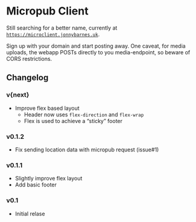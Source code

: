 # Micropub Client

Still searching for a better name, currently at [`https://microclient.jonnybarnes.uk`](https://microclient.jonnybarnes.uk).

Sign up with your domain and start posting away. One caveat, for media uploads, the webapp POSTs
directly to you media-endpoint, so beware of CORS restrictions.

## Changelog

### v{next}
  - Improve flex based layout
    - Header now uses `flex-direction` and `flex-wrap`
    - Flex is used to achieve a “sticky” footer

### v0.1.2
  - Fix sending location data with micropub request (issue#1)

### v0.1.1
  - Slightly improve flex layout
  - Add basic footer

### v0.1
  - Initial relase
